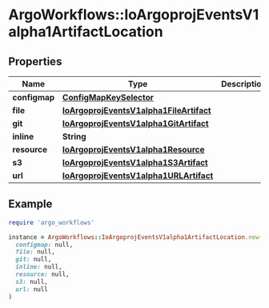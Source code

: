 # ArgoWorkflows::IoArgoprojEventsV1alpha1ArtifactLocation

## Properties

| Name | Type | Description | Notes |
| ---- | ---- | ----------- | ----- |
| **configmap** | [**ConfigMapKeySelector**](ConfigMapKeySelector.md) |  | [optional] |
| **file** | [**IoArgoprojEventsV1alpha1FileArtifact**](IoArgoprojEventsV1alpha1FileArtifact.md) |  | [optional] |
| **git** | [**IoArgoprojEventsV1alpha1GitArtifact**](IoArgoprojEventsV1alpha1GitArtifact.md) |  | [optional] |
| **inline** | **String** |  | [optional] |
| **resource** | [**IoArgoprojEventsV1alpha1Resource**](IoArgoprojEventsV1alpha1Resource.md) |  | [optional] |
| **s3** | [**IoArgoprojEventsV1alpha1S3Artifact**](IoArgoprojEventsV1alpha1S3Artifact.md) |  | [optional] |
| **url** | [**IoArgoprojEventsV1alpha1URLArtifact**](IoArgoprojEventsV1alpha1URLArtifact.md) |  | [optional] |

## Example

```ruby
require 'argo_workflows'

instance = ArgoWorkflows::IoArgoprojEventsV1alpha1ArtifactLocation.new(
  configmap: null,
  file: null,
  git: null,
  inline: null,
  resource: null,
  s3: null,
  url: null
)
```

